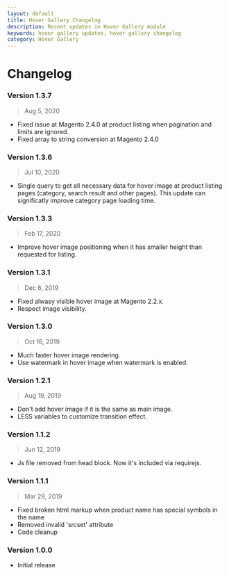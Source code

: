 ```yaml
---
layout: default
title: Hover Gallery Changelog
description: Recent updates in Hover Gallery module
keywords: hover gallery updates, hover gallery changelog
category: Hover Gallery
---
```


# Changelog

### Version 1.3.7

> Aug 5, 2020

 -  Fixed issue at Magento 2.4.0 at product listing when pagination and limits are ignored.
 -  Fixed array to string conversion at Magento 2.4.0

### Version 1.3.6

> Jul 10, 2020

  - Single query to get all necessary data for hover image at product listing pages (category, search result and other pages). This update can significatly improve category page loading time.

### Version 1.3.3

> Feb 17, 2020

 -  Improve hover image positioning when it has smaller height than requested for listing.

### Version 1.3.1

> Dec 6, 2019

 -  Fixed alwasy visible hover image at Magento 2.2.x.
 -  Respect image visibility.

### Version 1.3.0

> Oct 16, 2019

 -  Much faster hover image rendering.
 -  Use watermark in hover image when watermark is enabled.

### Version 1.2.1

> Aug 19, 2019

 -  Don't add hover image if it is the same as main image.
 -  LESS variables to customize transition effect.

### Version 1.1.2

> Jun 12, 2019

 -  Js file removed from head block. Now it's included via requirejs.

### Version 1.1.1

> Mar 29, 2019

 -  Fixed broken html markup when product name has special symbols in the name
 -  Removed invalid 'srcset' attribute
 -  Code cleanup

### Version 1.0.0

 -  Initial release
